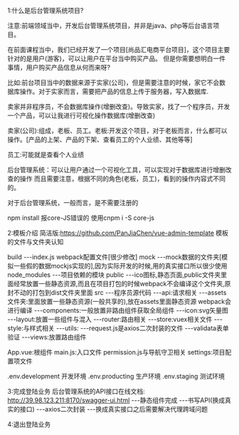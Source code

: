 1:什么是后台管理系统项目?

注意:前端领域当中，开发后台管理系统项目，并非是java、php等后台语言项目。

在前面课程当中，我们已经开发了一个项目[尚品汇电商平台项目]，这个项目主要针对的是用户(游客)，可以让用户在平台当中购买产品。
但是你需要想明白一件事情，用户购买产品信息从何而来呀?

比如:前台项目当中的数据来源于实家(公司)，但是需要注意的时候，家它不会数据库操作。对于实家而言，需要把产品的信息上传于服务器，写入数据库.

卖家并非程序员，不会数据库操作(增删改查)。导致实家，找了一个程序员，开发一个产品，可以让我进行可视化操作数据库(增删改查)

卖家(公司):组成，老板、员工。老板:开发这个项目，对于老板而言，什么都可以操作。[产品的上架、产品的下架、查看员工的个人业绩、其他等等]

员工:可能就是查看个人业绩

后台管理系统：可以让用户通过一个可视化工具，可以实现对于数据库进行增删改查的操作
而且需要注意，根据不同的角色(老板，员工)，看到的操作内容式不同的。

对于后台管理系统，一般而言，是不需要注册的

npm install 报core-JS错误的 使用cnpm i -S core-js 

2:模板介绍
简洁版:https://github.com/PanJiaChen/vue-admin-template
模板的文件与文件夹认知

build
    ---index.js webpack配置文件[很少修改]
mock
    ---mock数据的文件夹[模拟一些假的数据mockjs实现的],因为实际开发的时候,用的真实接口所以很少使用
node_modules
    ---项目依赖的模块
public
    ---ico图标,静态页面,public文件夹里面经常放置一些静态资源,而且在项目打包的时候webpack不会编译这个文件夹,原封不动的打包到dist文件夹里面
src
    ---程序员源代码
    ---api:请求相关
    ---assets文件夹:里面放置一些静态资源(一般共享的),放在assets里面静态资源 webpack会进行编译
    ---components:一般放置非路由组件获取全局组件
    ---icon:svg矢量图
    ---layout:放置一些组件与混入
    ---router:路由相关
    ---store:vuex相关文件
    ---style:与样式相关
    ---utils:
      ---request.js是axios二次封装的文件
      ---validata表单验证
    ---views:放置路由组件

  App.vue:根组件
  main.js:入口文件
  permission.js与导航守卫相关
  settings:项目配置项文件

  .env.development 开发环境
  .env.producting 生产环境
  .env.staging  测试环境


  3:完成登陆业务
  后台管理系统的API接口在线文档:
  http://39.98.123.211:8170/swagger-ui.html
  ---静态组件完成
  ---书写API(换成真实的接口)
  ---axios二次封装
  ---换成真实接口之后需要解决代理跨域问题

  4:退出登陆业务
  

